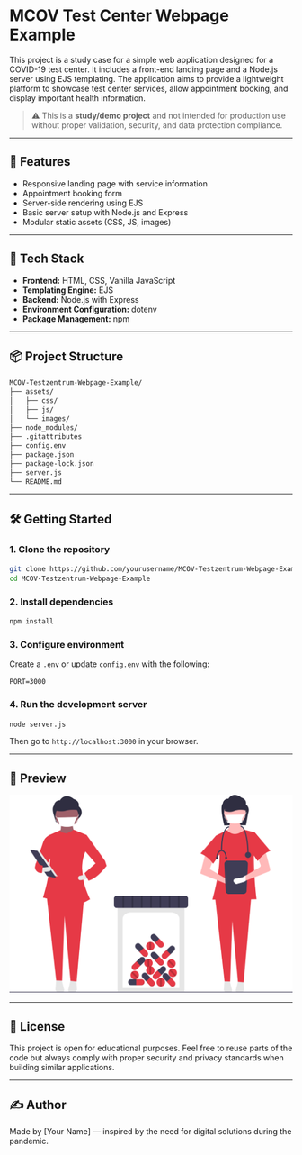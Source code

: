 # MCOV Test Center Webpage Example

This project is a study case for a simple web application designed for a COVID-19 test center. It includes a front-end landing page and a Node.js server using EJS templating. The application aims to provide a lightweight platform to showcase test center services, allow appointment booking, and display important health information.

> ⚠️ This is a **study/demo project** and not intended for production use without proper validation, security, and data protection compliance.

---

## 🚀 Features

- Responsive landing page with service information
- Appointment booking form
- Server-side rendering using EJS
- Basic server setup with Node.js and Express
- Modular static assets (CSS, JS, images)

---

## 🧰 Tech Stack

- **Frontend:** HTML, CSS, Vanilla JavaScript
- **Templating Engine:** EJS
- **Backend:** Node.js with Express
- **Environment Configuration:** dotenv
- **Package Management:** npm

---

## 📦 Project Structure

```
MCOV-Testzentrum-Webpage-Example/
├── assets/
│   ├── css/
│   ├── js/
│   └── images/
├── node_modules/
├── .gitattributes
├── config.env
├── package.json
├── package-lock.json
├── server.js
└── README.md
```

---

## 🛠️ Getting Started

### 1. Clone the repository
```bash
git clone https://github.com/yourusername/MCOV-Testzentrum-Webpage-Example.git
cd MCOV-Testzentrum-Webpage-Example
```

### 2. Install dependencies
```bash
npm install
```

### 3. Configure environment
Create a `.env` or update `config.env` with the following:
```env
PORT=3000
```

### 4. Run the development server
```bash
node server.js
```
Then go to `http://localhost:3000` in your browser.

---

## 📸 Preview

![Website Preview](./assets/images/undraw_medical_care_movn.svg)

---

## 📄 License

This project is open for educational purposes. Feel free to reuse parts of the code but always comply with proper security and privacy standards when building similar applications.

---

## ✍️ Author

Made by [Your Name] — inspired by the need for digital solutions during the pandemic.
